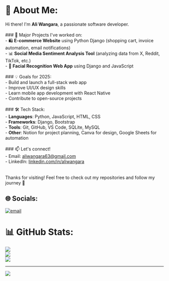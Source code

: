 # 💫 About Me:
Hi there! I'm **Ali Wangara**, a passionate software developer.<br><br>### 🔭 Major Projects I've worked on:<br>- 🛍️ **E-commerce Website** using Python Django (shopping cart, invoice automation, email notifications)<br>- 📊 **Social Media Sentiment Analysis Tool** (analyzing data from X, Reddit, TikTok, etc.)<br>- 👤 **Facial Recognition Web App** using Django and JavaScript<br><br>### 💡 Goals for 2025:<br>- Build and launch a full-stack web app<br>- Improve UI/UX design skills<br>- Learn mobile app development with React Native<br>- Contribute to open-source projects<br><br>### 🛠️ Tech Stack:<br>- **Languages**: Python, JavaScript, HTML, CSS<br>- **Frameworks**: Django, Bootstrap<br>- **Tools**: Git, GitHub, VS Code, SQLite, MySQL<br>- **Other**: Notion for project planning, Canva for design, Google Sheets for automation<br><br>### 📫 Let's connect!<br>- Email: aliwangara63@gmail.com<br>- LinkedIn: [linkedin.com/in/aliwangara](https://www.linkedin.com/in/aliwangara)<br><br><br>Thanks for visiting! Feel free to check out my repositories and follow my journey 🚀


## 🌐 Socials:
[![email](https://img.shields.io/badge/Email-D14836?logo=gmail&logoColor=white)](mailto:aliwangara63@gmail.com) 


# 📊 GitHub Stats:
![](https://github-readme-stats.vercel.app/api?username=Aliwangara&theme=dark&hide_border=false&include_all_commits=false&count_private=false)<br/>
![](https://nirzak-streak-stats.vercel.app/?user=Aliwangara&theme=dark&hide_border=false)<br/>
![](https://github-readme-stats.vercel.app/api/top-langs/?username=Aliwangara&theme=dark&hide_border=false&include_all_commits=false&count_private=false&layout=compact)

---
[![](https://visitcount.itsvg.in/api?id=Aliwangara&icon=0&color=0)](https://visitcount.itsvg.in)

<!-- Proudly created with GPRM ( https://gprm.itsvg.in ) -->
